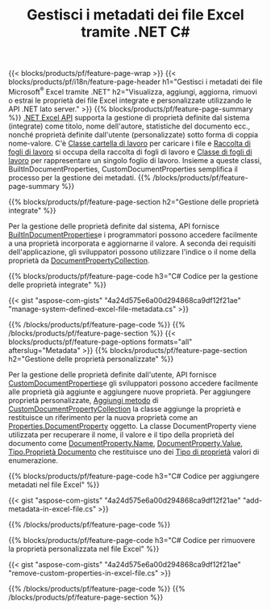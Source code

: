 ﻿---
title: Gestisci i metadati dei file Excel tramite .NET C#
url: /it/net/metadata/
description: Visualizza, aggiungi, modifica, rimuovi o estrai i metadati dei file Excel con poche righe di codice C#
---
{{< blocks/products/pf/feature-page-wrap >}}
{{< blocks/products/pf/i18n/feature-page-header h1="Gestisci i metadati dei file Microsoft<sup>&reg;</sup> Excel tramite .NET" h2="Visualizza, aggiungi, aggiorna, rimuovi o estrai le proprietà dei file Excel integrate e personalizzate utilizzando le API .NET lato server." >}}
{{% blocks/products/pf/feature-page-summary %}}
[.NET Excel API](/cells/net/) supporta la gestione di proprietà definite dal sistema (integrate) come titolo, nome dell'autore, statistiche del documento ecc., nonché proprietà definite dall'utente (personalizzate) sotto forma di coppia nome-valore. C'è [Classe cartella di lavoro](https://apireference.aspose.com/cells/net/aspose.cells/workbook) per caricare i file e [Raccolta di fogli di lavoro](https://apireference.aspose.com/cells/net/aspose.cells/worksheetcollection) si occupa della raccolta di fogli di lavoro e [Classe di fogli di lavoro](https://apireference.aspose.com/cells/net/aspose.cells/worksheet) per rappresentare un singolo foglio di lavoro. Insieme a queste classi, BuiltInDocumentProperties, CustomDocumentProperties semplifica il processo per la gestione dei metadati. 
{{% /blocks/products/pf/feature-page-summary %}}

{{% blocks/products/pf/feature-page-section h2="Gestione delle proprietà integrate" %}}

Per la gestione delle proprietà definite dal sistema, API fornisce [BuiltInDocumentProperties](https://apireference.aspose.com/cells/net/aspose.cells/workbook/properties/builtindocumentproperties)e i programmatori possono accedere facilmente a una proprietà incorporata e aggiornarne il valore. A seconda dei requisiti dell'applicazione, gli sviluppatori possono utilizzare l'indice o il nome della proprietà da [DocumentPropertyCollection](https://apireference.aspose.com/cells/net/aspose.cells.properties/documentpropertycollection). 

{{% blocks/products/pf/feature-page-code h3="C# Codice per la gestione delle proprietà integrate" %}}

{{< gist "aspose-com-gists" "4a24d575e6a00d294868ca9df12f21ae" "manage-system-defined-excel-file-metadata.cs" >}}

{{% /blocks/products/pf/feature-page-code %}}
{{% /blocks/products/pf/feature-page-section %}}
{{< blocks/products/pf/feature-page-options formats="all" afterslug="Metadata" >}}
{{% blocks/products/pf/feature-page-section h2="Gestione delle proprietà personalizzate" %}}

Per la gestione delle proprietà definite dall'utente, API fornisce [CustomDocumentProperties](https://apireference.aspose.com/cells/net/aspose.cells/workbook/properties/customdocumentproperties)e gli sviluppatori possono accedere facilmente alle proprietà già aggiunte e aggiungere nuove proprietà. Per aggiungere proprietà personalizzate, [Aggiungi metodo](https://apireference.aspose.com/cells/net/aspose.cells.properties/customdocumentpropertycollection/methods/add/index) di [CustomDocumentPropertyCollection](https://apireference.aspose.com/cells/net/aspose.cells.properties/customdocumentpropertycollection) la classe aggiunge la proprietà e restituisce un riferimento per la nuova proprietà come an [Properties.DocumentProperty](https://apireference.aspose.com/cells/net/aspose.cells.properties/documentproperty) oggetto. La classe DocumentProperty viene utilizzata per recuperare il nome, il valore e il tipo della proprietà del documento come [DocumentProperty.Name](https://apireference.aspose.com/cells/net/aspose.cells.properties/documentproperty/properties/name), [DocumentProperty.Value](https://apireference.aspose.com/cells/net/aspose.cells.properties/documentproperty/properties/value),  [Tipo.Proprietà Documento](https://apireference.aspose.com/cells/net/aspose.cells.properties/documentproperty/properties/type) che restituisce uno dei [Tipo di proprietà](https://apireference.aspose.com/cells/net/aspose.cells.properties/propertytype) valori di enumerazione. 
 
{{% blocks/products/pf/feature-page-code h3="C# Codice per aggiungere metadati nel file Excel" %}}

{{< gist "aspose-com-gists" "4a24d575e6a00d294868ca9df12f21ae" "add-metadata-in-excel-file.cs" >}}

{{% /blocks/products/pf/feature-page-code %}}


{{% blocks/products/pf/feature-page-code h3="C# Codice per rimuovere la proprietà personalizzata nel file Excel" %}}

{{< gist "aspose-com-gists" "4a24d575e6a00d294868ca9df12f21ae" "remove-custom-properties-in-excel-file.cs" >}}

{{% /blocks/products/pf/feature-page-code %}}
{{% /blocks/products/pf/feature-page-section %}}
